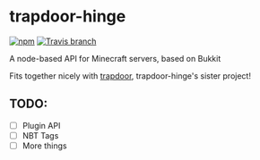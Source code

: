 trapdoor-hinge
==============
[![npm](https://img.shields.io/npm/v/trapdoor-hinge.svg?maxAge=2592000)](https://www.npmjs.com/package/trapdoor-hinge)
[![Travis branch](https://img.shields.io/travis/CalmBit/trapdoor-hinge/master.svg?maxAge=2592000)](https://travis-ci.org/CalmBit/trapdoor-hinge)

A node-based API for Minecraft servers, based on Bukkit

Fits together nicely with [trapdoor](http://github.com/CalmBit/trapdoor.git), trapdoor-hinge's sister project!

TODO:
-------------
- [ ] Plugin API
- [ ] NBT Tags
- [ ] More things